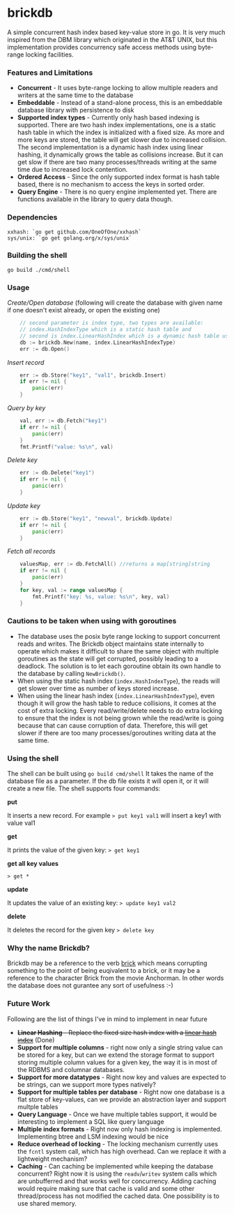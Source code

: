 # brickdb
A simple concurrent hash index based key-value store in go. It is very much inspired from the DBM library which originated in the AT&T UNIX, but this implementation provides concurrency safe access methods using byte-range locking facilities.


### Features and Limitations
- **Concurrent** - It uses byte-range locking to allow multiple readers and writers at the same time to the database
- **Embeddable** - Instead of a stand-alone process, this is an embeddable database library with persistence to disk
- **Supported index types** - Currently only hash based indexing is supported. There are two hash index implementations, one is a static hash table in which the index is initialized with a fixed size. As more and more keys are stored, the table will get slower due to increased collision. The second implementation is a dynamic hash index using linear hashing, it dynamically grows the table as collisions increase. But it can get slow if there are two many processes/threads writing at the same time due to increased lock contention.
- **Ordered Access** - Since the only supported index format is hash table based, there is no mechanism to access the keys in sorted order.
- **Query Engine** - There is no query engine implemented yet. There are functions available in the library to query data though.

### Dependencies
	xxhash: `go get github.com/OneOfOne/xxhash`
	sys/unix: `go get golang.org/x/sys/unix`

### Building the shell
`go build ./cmd/shell`

### Usage

*Create/Open database*
(following will create the database with given name if one doesn't exist already, or open the existing one)
```go
	// second parameter is index type, two types are available:
	// index.HashIndexType which is a static hash table and
	// second is index.LinearHashIndex which is a dynamic hash table using linear hashing
	db := brickdb.New(name, index.LinearHashIndexType)
	err := db.Open()
```

*Insert record*
```go
	err := db.Store("key1", "val1", brickdb.Insert)
	if err != nil {
		panic(err)
	}
```

*Query by key*
```go
	val, err := db.Fetch("key1")
	if err != nil {
		panic(err)
	}
	fmt.Printf("value: %s\n", val)
```

*Delete key*
```go
	err := db.Delete("key1")
	if err != nil {
		panic(err)
	}
```

*Update key*
```go
	err := db.Store("key1", "newval", brickdb.Update)
	if err != nil {
		panic(err)
	}
```

*Fetch all records*
```go
	valuesMap, err := db.FetchAll() //returns a map[string]string
	if err != nil {
		panic(err)
	}
	for key, val := range valuesMap {
		fmt.Printf("key: %s, value: %s\n", key, val)
	}

```
### Cautions to be taken when using with goroutines
- The database uses the posix byte range locking to support concurrent reads and writes. The Brickdb object maintains state internally to operate which makes it difficult to share the same object with multiple goroutines as the state will get corrupted, possibly leading to a deadlock. The solution is to let each goroutine obtain its own handle to the database by calling `NewBrickdb()`.
- When using the static hash index (`index.HashIndexType`), the reads will get slower over time as number of keys stored increase.
- When using the linear hash index (`index.LinearHashIndexType`), even though it will grow the hash table to reduce collisions, it comes at the cost of extra locking. Every read/write/delete needs to do extra locking to ensure that the index is not being grown while the read/write is going because that can cause corruption of data. Therefore, this will get slower if there are too many processes/goroutines writing data at the same time.


### Using the shell
The shell can be built using `go build cmd/shell`
It takes the name of the database file as a parameter. If the db file exists it will open it, or it will create a new file.
The shell supports four commands:

**put**

It inserts a new record. For example
`> put key1 val1` 
will insert a key1 with value val1

**get**

It prints the value of the given key:
`> get key1`

**get all key values**

`> get *`

**update**

It updates the value of an existing key:
`> update key1 val2`

**delete**

It deletes the record for the given key
`> delete key`

### Why the name Brickdb?
Brickdb may be a reference to the verb [brick](https://en.wikipedia.org/wiki/Brick_(electronics)) which means corrupting something to the point of being euqivalent to a brick, or it may be a reference to the character Brick from the movie Anchorman. In other words the database does not gurantee any sort of usefulness :-)

### Future Work
Following are the list of things I've in mind to implement in near future
- ~~**Linear Hashing** - Replace the fixed size hash index with a [linear hash index](https://en.wikipedia.org/wiki/Linear_hashing)~~ (Done)
- **Support for multiple columns** - right now only a single string value can be stored for a key, but can we extend the storage format to support storing multiple column values for a given key, the way it is in most of the RDBMS and columnar databases.
- **Support for more datatypes** - Right now key and values are expected to be strings, can we support more types natively?
- **Support for multiple tables per database** - Right now one database is a flat store of key-values, can we provide an abstraction layer and support multple tables
- **Query Language** - Once we have multiple tables support, it would be interesting to implement a SQL like query language
- **Multiple index formats** - Right now only hash indexing is implemented. Implementing btree and LSM indexing would be nice
- **Reduce overhead of locking** - The locking mechanism currently uses the `fcntl` system call, which has high overhead. Can we replace it with a lightweight mechanism?
- **Caching** - Can caching be implemented while keeping the database concurrent? Right now it is using the `readv`/`writev` system calls which are unbufferred and that works well for concurrency. Adding caching would require making sure that cache is valid and some other thread/process has not modified the cached data.
One possibility is to use shared memory.
